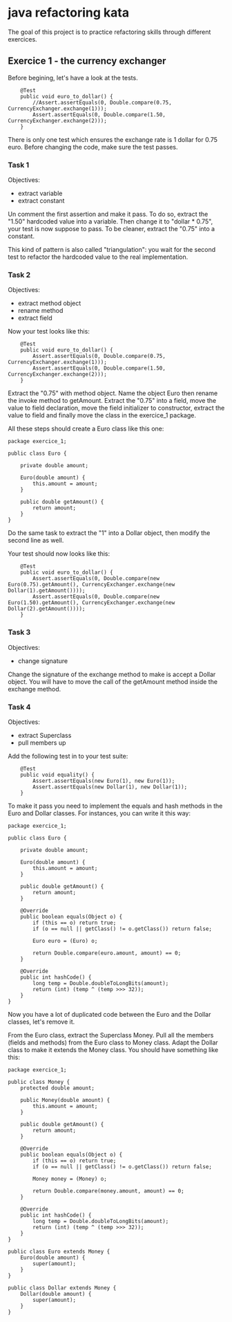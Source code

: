 # java refactoring kata
The goal of this project is to practice refactoring skills through different exercices.

## Exercice 1 - the currency exchanger
Before begining, let's have a look at the tests.
```
    @Test
    public void euro_to_dollar() {
        //Assert.assertEquals(0, Double.compare(0.75, CurrencyExchanger.exchange(1)));
        Assert.assertEquals(0, Double.compare(1.50, CurrencyExchanger.exchange(2)));
    }
```
There is only one test which ensures the exchange rate is 1 dollar for 0.75 euro.
Before changing the code, make sure the test passes.

### Task 1
Objectives:
- extract variable
- extract constant

Un comment the first assertion and make it pass.
To do so, extract the "1.50" hardcoded value into a variable.
Then change it to "dollar * 0.75", your test is now suppose to pass.
To be cleaner, extract the "0.75" into a constant.

This kind of pattern is also called "triangulation":
you wait for the second test to refactor the hardcoded value to the real implementation.

### Task 2
Objectives:
- extract method object
- rename method
- extract field

Now your test looks like this:
```
    @Test
    public void euro_to_dollar() {
        Assert.assertEquals(0, Double.compare(0.75, CurrencyExchanger.exchange(1)));
        Assert.assertEquals(0, Double.compare(1.50, CurrencyExchanger.exchange(2)));
    }
```
Extract the "0.75" with method object.
Name the object Euro then rename the invoke method to getAmount.
Extract the "0.75" into a field,
move the value to field declaration,
move the field initializer to constructor,
extract the value to field
and finally move the class in the exercice_1 package.

All these steps should create a Euro class like this one:
```
package exercice_1;

public class Euro {

    private double amount;

    Euro(double amount) {
        this.amount = amount;
    }

    public double getAmount() {
        return amount;
    }
}

```
Do the same task to extract the "1" into a Dollar object,
then modify the second line as well.

Your test should now looks like this:
```
    @Test
    public void euro_to_dollar() {
        Assert.assertEquals(0, Double.compare(new Euro(0.75).getAmount(), CurrencyExchanger.exchange(new Dollar(1).getAmount())));
        Assert.assertEquals(0, Double.compare(new Euro(1.50).getAmount(), CurrencyExchanger.exchange(new Dollar(2).getAmount())));
    }

```

### Task 3
Objectives:
- change signature

Change the signature of the exchange method to make is accept a Dollar object.
You will have to move the call of the getAmount method inside the exchange method.

### Task 4
Objectives:
- extract Superclass
- pull members up

Add the following test in to your test suite:
```
    @Test
    public void equality() {
        Assert.assertEquals(new Euro(1), new Euro(1));
        Assert.assertEquals(new Dollar(1), new Dollar(1));
    }
```
To make it pass you need to implement the equals and hash methods in the Euro and Dollar classes.
For instances, you can  write it this way:
```
package exercice_1;

public class Euro {

    private double amount;

    Euro(double amount) {
        this.amount = amount;
    }

    public double getAmount() {
        return amount;
    }

    @Override
    public boolean equals(Object o) {
        if (this == o) return true;
        if (o == null || getClass() != o.getClass()) return false;

        Euro euro = (Euro) o;

        return Double.compare(euro.amount, amount) == 0;
    }

    @Override
    public int hashCode() {
        long temp = Double.doubleToLongBits(amount);
        return (int) (temp ^ (temp >>> 32));
    }
}
```
Now you have a lot of duplicated code between the Euro and the Dollar classes, let's remove it.

From the Euro class, extract the Superclass Money.
Pull all the members (fields and methods) from the Euro class to Money class.
Adapt the Dollar class to make it extends the Money class.
You should have something like this:
```
package exercice_1;

public class Money {
    protected double amount;

    public Money(double amount) {
        this.amount = amount;
    }

    public double getAmount() {
        return amount;
    }

    @Override
    public boolean equals(Object o) {
        if (this == o) return true;
        if (o == null || getClass() != o.getClass()) return false;

        Money money = (Money) o;

        return Double.compare(money.amount, amount) == 0;
    }

    @Override
    public int hashCode() {
        long temp = Double.doubleToLongBits(amount);
        return (int) (temp ^ (temp >>> 32));
    }
}

public class Euro extends Money {
    Euro(double amount) {
        super(amount);
    }
}

public class Dollar extends Money {
    Dollar(double amount) {
        super(amount);
    }
}

```
